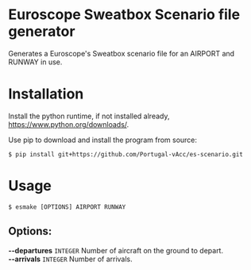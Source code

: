 # Euroscope Sweatbox Scenario file generator

Generates a Euroscope's Sweatbox scenario file for an AIRPORT and RUNWAY in use.

# Installation

Install the python runtime, if not installed already, https://www.python.org/downloads/.

Use pip to download and install the program from source:

    $ pip install git+https://github.com/Portugal-vAcc/es-scenario.git

# Usage

    $ esmake [OPTIONS] AIRPORT RUNWAY

## Options:

**--departures** `INTEGER`  Number of aircraft on the ground to depart.  
**--arrivals** `INTEGER`    Number of arrivals.
